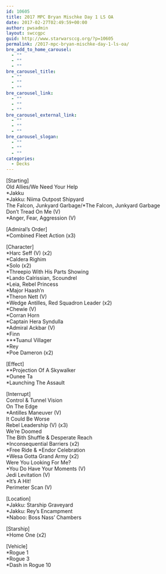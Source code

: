 ```yaml
---
id: 10605
title: 2017 MPC Bryan Mischke Day 1 LS OA
date: 2017-02-27T02:49:59+00:00
author: pwsadmin
layout: swccgpc
guid: http://www.starwarsccg.org/?p=10605
permalink: /2017-mpc-bryan-mischke-day-1-ls-oa/
bre_add_to_home_carousel:
  - ""
  - ""
  - ""
bre_carousel_title:
  - ""
  - ""
  - ""
bre_carousel_link:
  - ""
  - ""
  - ""
bre_carousel_external_link:
  - ""
  - ""
  - ""
bre_carousel_slogan:
  - ""
  - ""
  - ""
categories:
  - Decks
---
```

[Starting]  
Old Allies/We Need Your Help  
*Jakku  
*Jakku: Niima Outpost Shipyard  
The Falcon, Junkyard Garbage/*The Falcon, Junkyard Garbage  
Don&#8217;t Tread On Me (V)  
*Anger, Fear, Aggression (V)

[Admiral&#8217;s Order]  
*Combined Fleet Action (x3)

[Character]  
*Harc Seff (V) (x2)  
*Caldera Righim  
*Solo (x2)  
*Threepio With His Parts Showing  
*Lando Calrissian, Scoundrel  
*Leia, Rebel Princess  
*Major Haash&#8217;n  
*Theron Nett (V)  
*Wedge Antilles, Red Squadron Leader (x2)  
*Chewie (V)  
*Corran Horn  
*Captain Hera Syndulla  
*Admiral Ackbar (V)  
*Finn  
\***Tuanul Villager  
*Rey  
*Poe Dameron (x2)

[Effect]  
**Projection Of A Skywalker  
*Ounee Ta  
*Launching The Assault

[Interrupt]  
Control & Tunnel Vision  
On The Edge  
*Antilles Maneuver (V)  
It Could Be Worse  
Rebel Leadership (V) (x3)  
We&#8217;re Doomed  
The Bith Shuffle & Desperate Reach  
*Inconsequential Barriers (x2)  
\*Free Ride & \*Endor Celebration  
*Wesa Gotta Grand Army (x2)  
Were You Looking For Me?  
*You Do Have Your Moments (V)  
Jedi Levitation (V)  
*It&#8217;s A Hit!  
Perimeter Scan (V)

[Location]  
*Jakku: Starship Graveyard  
*Jakku: Rey&#8217;s Encampment  
*Naboo: Boss Nass&#8217; Chambers

[Starship]  
*Home One (x2)

[Vehicle]  
*Rogue 1  
*Rogue 3  
*Dash in Rogue 10